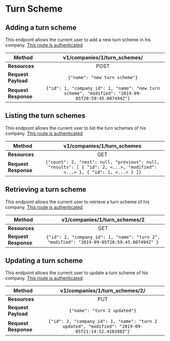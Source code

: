 # Turn Scheme

## Adding a turn scheme
This endpoint allows the current user to add a new turn scheme in his company. [This route is authenticated](https://github.com/vision-i40/company_service/tree/master/docs/authentication#authenticated-endpoints).

| **Method**            | v1/companies/1/turn_schemes/     |
|-----------------------|:---------------------:|
| **Resources**         | POST                   |
| **Request Payload**   | `{"name": "new turn scheme"}` |
| **Request Response**  | `{"id": 1, "company_id": 1, "name": "new turn scheme", "modified": "2019-09-05T20:59:45.007494Z"}` |


## Listing the turn schemes
This endpoint allows the current user to list the turn schemes of his company. [This route is authenticated](https://github.com/vision-i40/company_service/tree/master/docs/authentication#authenticated-endpoints).

| **Method**            | v1/companies/1/turn_schemes     |
|-----------------------|:---------------------:|
| **Resources**         | GET                   |
| **Request Response**  | `{"count": 2, "next": null, "previous": null, "results": [ { "id": 2, <...>, "modified": <...> }, { "id": 1, <...> } ]}` |


## Retrieving a turn scheme
This endpoint allows the current user to retrieve a turn scheme of his company. [This route is authenticated](https://github.com/vision-i40/company_service/tree/master/docs/authentication#authenticated-endpoints).

| **Method**            | v1/companies/1/turn_schemes/2     |
|-----------------------|:---------------------:|
| **Resources**         | GET                   |
| **Request Response**  | `{"id": 2, "company_id": 1, "name": "turn 2", "modified": "2019-09-05T20:59:45.007494Z" }` |


## Updating a turn scheme
This endpoint allows the current user to update a turn scheme of his company. [This route is authenticated](https://github.com/vision-i40/company_service/tree/master/docs/authentication#authenticated-endpoints).

| **Method**            | v1/companies/1/turn_schemes/2/     |
|-----------------------|:---------------------:|
| **Resources**         | PUT                   |
| **Request Payload**   | `{"name": "turn 2 updated"}` |
| **Request Response**  | `{"id": 2, "company_id": 1, "name": "turn 2 updated", "modified": "2019-09-05T21:14:52.410398Z"}` |
